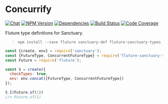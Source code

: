 # Concurrify

[![Chat](https://badges.gitter.im/fluture-js/fluture-sanctuary-types.svg)](https://gitter.im/fluture-js/fluture)
[![NPM Version](https://badge.fury.io/js/fluture-sanctuary-types.svg)](https://www.npmjs.com/package/fluture-sanctuary-types)
[![Dependencies](https://david-dm.org/fluture-js/fluture-sanctuary-types.svg)](https://david-dm.org/fluture-js/fluture-sanctuary-types)
[![Build Status](https://travis-ci.org/fluture-js/fluture-sanctuary-types.svg?branch=master)](https://travis-ci.org/fluture-js/fluture-sanctuary-types)
[![Code Coverage](https://codecov.io/gh/fluture-js/fluture-sanctuary-types/branch/master/graph/badge.svg)](https://codecov.io/gh/fluture-js/fluture-sanctuary-types)

Fluture type definitions for Sanctuary.

> `npm install --save fluture sanctuary-def fluture-sanctuary-types`

```js
const {create, env} = require('sanctuary');
const {FutureType, ConcurrentFutureType} = require('fluture-sanctuary-types');
const Future = require('fluture');

const S = create({
  checkTypes: true,
  env: env.concat([FutureType, ConcurrentFutureType])
});

S.I(Future.of(1))
//> Future.of(1)
```
